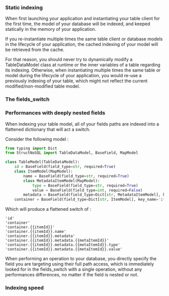 ### Static indexing

When first launching your application and instantiating your table client for the first time, the model of your database
will be indexed, and keeped statically in the memory of your application. 

If you re-instantiate multiple times the same table client or database models in the lifecycle of your application, 
the cached indexing of your model will be retrieved from the cache.

For that reason, you should never try to dynamically modify a TableDataModel class at runtime or the inner variables
of a table regarding its indexing. Otherwise, when instantiating multiple times the same table or model during the 
lifecycle of your application, you would re-use a previously indexing of your table, which might not reflect the current 
modified/non-modified table model.


### The fields_switch

### Performances with deeply nested fields

When indexing your table model, all of your fields paths are indexed into a flattened dictionary that will act a switch.

Consider the following model : 
```python
from typing import Dict
from StructNoSQL import TableDataModel, BaseField, MapModel

class TableModel(TableDataModel):
    id = BaseField(field_type=str, required=True)
    class ItemModel(MapModel):
        name = BaseField(field_type=str, required=True)
        class MetadataItemModel(MapModel):
            type = BaseField(field_type=str, required=True)
            value = BaseField(field_type=int, required=False)
        metadata = BaseField(field_type=Dict[str, MetadataItemModel], key_name='metaItemId', required=False)
    container = BaseField(field_type=Dict[str, ItemModel], key_name='itemId', required=False)
```

Which will produce a flattened switch of :

```
'id'
'container'
'container.{{itemId}}'
'container.{{itemId}}.name'
'container.{{itemId}}.metadata'
'container.{{itemId}}.metadata.{{metaItemId}}'
'container.{{itemId}}.metadata.{{metaItemId}}.type'
'container.{{itemId}}.metadata.{{metaItemId}}.value'
```

When performing an operation to your database, you directly specify the field you are targeting using their full
path access, which is immediately looked for in the fields_switch with a single operation, without any performances
differences, no matter if the field is nested or not.


### Indexing speed